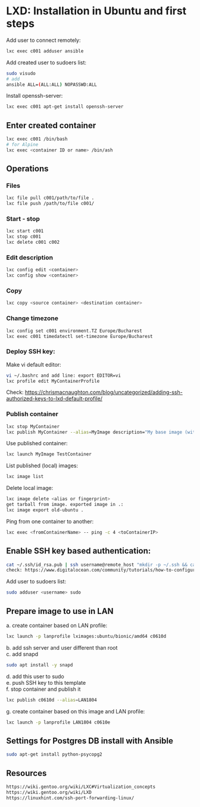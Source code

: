 # LXD: Installation in Ubuntu and first steps



Add user to connect remotely: 
```bash
lxc exec c001 adduser ansible
```
Add created user to sudoers list: 
```bash
sudo visudo
# add 
ansible ALL=(ALL:ALL) NOPASSWD:ALL
```
Install openssh-server:
```bash
lxc exec c001 apt-get install openssh-server
```
## Enter created container
```bash
lxc exec c001 /bin/bash
# for Alpine
lxc exec <container ID or name> /bin/ash
```
## Operations
### Files
```bash
lxc file pull c001/path/to/file .
lxc file push /path/to/file c001/
```
### Start - stop
```bash
lxc start c001
lxc stop c001
lxc delete c001 c002
```
### Edit description
```bash
lxc config edit <container>
lxc config show <container>
```
### Copy
```bash
lxc copy <source container> <destination container>
```
### Change timezone
```bash
lxc config set c001 environment.TZ Europe/Bucharest
lxc exec c001 timedatectl set-timezone Europe/Bucharest
```
### Deploy SSH key:
Make vi default editor:
```bash
vi ~/.bashrc and add line: export EDITOR=vi
lxc profile edit MyContainerProfile
```
Check: https://chrismacnaughton.com/blog/uncategorized/adding-ssh-authorized-keys-to-lxd-default-profile/

### Publish container
```bash
lxc stop MyContainer
lxc publish MyContainer --alias=MyImage description="My base image (with ssh and key)"
```
Use published container:
```bash
lxc launch MyImage TestContainer
```
List published (local) images:
```bash
lxc image list
```
Delete local image:
```bash
lxc image delete <alias or fingerprint>
get tarball from image. exported image in .:
lxc image export old-ubuntu .
```
Ping from one container to another:
```bash
lxc exec <fromContainerName> -- ping -c 4 <toContainerIP>
```

## Enable SSH key based authentication:
```bash
cat ~/.ssh/id_rsa.pub | ssh username@remote_host "mkdir -p ~/.ssh && cat >> ~/.ssh/authorized_keys"
check: https://www.digitalocean.com/community/tutorials/how-to-configure-ssh-key-based-authentication-on-a-linux-server
```
Add user to sudoers list:
```bash
sudo adduser <username> sudo
```
## Prepare image to use in LAN
a. create container based on LAN profile:
```bash
lxc launch -p lanprofile lximages:ubuntu/bionic/amd64 c0610d
```
b. add ssh server and user different than root <br/>
c. add snapd 
```bash
sudo apt install -y snapd
```
d. add this user to sudo <br/>
e. push SSH key to this template <br/>
f. stop container and publish it
```bash
lxc publish c0610d --alias=LAN1804
```
g. create container based on this image and LAN profile:
```bash
lxc launch -p lanprofile LAN1804 c0610e
```
## Settings for Postgres DB install with Ansible
```bash
sudo apt-get install python-psycopg2
```
## Resources
```html
https://wiki.gentoo.org/wiki/LXC#Virtualization_concepts
https://wiki.gentoo.org/wiki/LXD
https://linuxhint.com/ssh-port-forwarding-linux/
```
